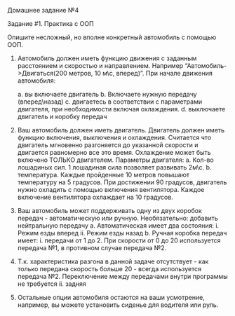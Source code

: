 Домашнее задание №4

Задание #1. Практика с ООП

Опишите несложный, но вполне конкретный автомобиль с помощью ООП.

1. Автомобиль должен иметь функцию движения с заданным расстоянием и
скоростью и направлением. Например “Автомобиль->Двигаться(200 метров, 10
м\с, вперед)”. При начале движения автомобиля:

    a. вы включаете двигатель
    b. Включаете нужную передачу (вперед\назад)
    c. двигаетесь в соответствии с параметрами двигателя, при необходимости
    включая охлаждения.
    d. выключаете двигатель и коробку передач

2. Ваш автомобиль должен иметь двигатель. Двигатель должен иметь функцию
включения, выключения и охлаждения. Считается что двигатель мгновенно
разгоняется до указанной скорости и двигается равномерно все это время.
Охлаждение может быть включено ТОЛЬКО двигателем. Параметры двигателя:
a. Кол-во лошадиных сил. 1 лошадиная сила позволяет развивать 2м\с.
b. температура. Каждые пройденные 10 метров повышают температуру на
5 градусов. При достижении 90 градусов, двигатель нужно охладить с
помощью включения вентилятора. Каждое включение вентилятора
охлаждает на 10 градусов.

3. Ваш автомобиль может поддерживать одну из двух коробок передач -
автоматическую или ручную. Необязательно​: добавить нейтральную передачу
a. Автоматическая имеет два состояния:
i. Режим езды вперед
ii. Режим езды назад
b. Ручная коробка передач имеет:
i. передачи от 1 до 2. При скорости от 0 до 20 используется
передача №1, в противном случае передача №2.
1. Т.к. характеристика разгона в данной задаче отсутствует - как только передана скорость
больше 20 - всегда используется передача №2. Переключение между передачами внутри
программы не требуется
ii. задняя

4. Остальные опции автомобиля остаются на ваши усмотрение, например, вы
можете установить сиденье для водителя или руль.
